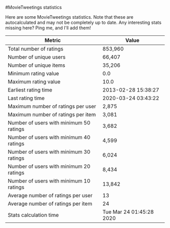 #MovieTweetings statistics

Here are some MovieTweetings statistics. Note that these are autocalculated and may not be completely up to date. Any interesting stats missing here? Ping me, and I'll add them!

Metric | Value
--- | ---
Total number of ratings                 | 853,960
Number of unique users                  | 66,407
Number of unique items                  | 35,206
Minimum rating value                    | 0.0
Maximum rating value                    | 10.0
Earliest rating time                    | 2013-02-28 15:38:27
Last rating time                        | 2020-03-24 03:43:22
Maximum number of ratings per user      | 2,875
Maximum number of ratings per item      | 3,081
Number of users with minimum 50 ratings | 3,682
Number of users with minimum 40 ratings | 4,599
Number of users with minimum 30 ratings | 6,024
Number of users with minimum 20 ratings | 8,434
Number of users with minimum 10 ratings | 13,842
Average number of ratings per user      | 13
Average number of ratings per item      | 24
Stats calculation time                  | Tue Mar 24 01:45:28 2020

